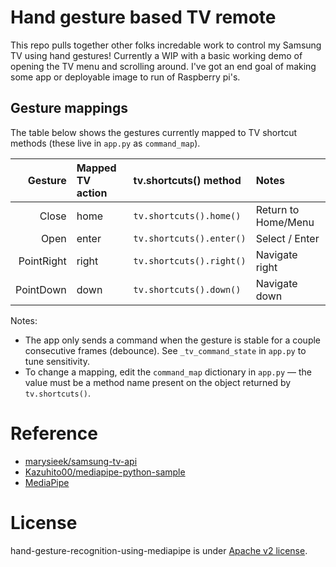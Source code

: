 # Hand gesture based TV remote
This repo pulls together other folks incredable work to control my Samsung TV using hand gestures! Currently a WIP with a basic working demo of opening the TV menu and scrolling around. I've got an end goal of making some app or deployable image to run of Raspberry pi's.

## Gesture mappings

The table below shows the gestures currently mapped to TV shortcut methods (these live in `app.py` as `command_map`).

| Gesture | Mapped TV action | tv.shortcuts() method | Notes |
|---:|:---|:---|:---|
| Close | home | `tv.shortcuts().home()` | Return to Home/Menu |
| Open | enter | `tv.shortcuts().enter()` | Select / Enter |
| PointRight | right | `tv.shortcuts().right()` | Navigate right |
| PointDown | down | `tv.shortcuts().down()` | Navigate down |

Notes:
- The app only sends a command when the gesture is stable for a couple consecutive frames (debounce). See `_tv_command_state` in `app.py` to tune sensitivity.
- To change a mapping, edit the `command_map` dictionary in `app.py` — the value must be a method name present on the object returned by `tv.shortcuts()`.

# Reference
* [marysieek/samsung-tv-api](https://github.com/marysieek/samsung-tv-api/tree/master)
* [Kazuhito00/mediapipe-python-sample](https://github.com/Kazuhito00/mediapipe-python-sample)
* [MediaPipe](https://mediapipe.dev/)

# License
hand-gesture-recognition-using-mediapipe is under [Apache v2 license](LICENSE).

